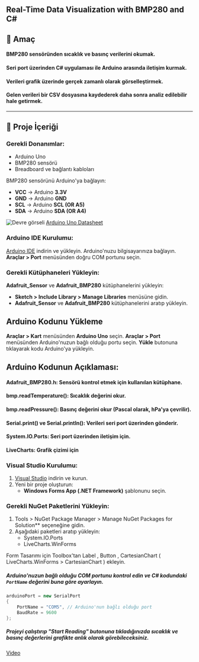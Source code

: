 Real-Time Data Visualization with BMP280 and C#
---
🎯 Amaç 
---
#### BMP280 sensöründen sıcaklık ve basınç verilerini okumak.
#### Seri port üzerinden C# uygulaması ile Arduino arasında iletişim kurmak.
#### Verileri grafik üzerinde gerçek zamanlı olarak görselleştirmek.
#### Gelen verileri bir CSV dosyasına kaydederek daha sonra analiz edilebilir hale getirmek.
---
📁 Proje İçeriği
---
### **Gerekli Donanımlar:**
- Arduino Uno
- BMP280 sensörü
- Breadboard ve bağlantı kabloları

BMP280 sensörünü Arduino'ya bağlayın:
   - **VCC** → Arduino **3.3V**
   - **GND** → Arduino **GND**
   - **SCL** → Arduino **SCL (OR A5)**
   - **SDA** → Arduino **SDA (OR A4)**

![Devre görseli](https://github.com/user-attachments/assets/d7d11f02-f2f9-4099-adb9-27f984705f90)
[Arduino Uno Datasheet](https://github.com/user-attachments/files/18050024/A000066-datasheet.pdf)

### **Arduino IDE Kurulumu:**
[Arduino IDE](https://www.arduino.cc/en/software) indirin ve yükleyin.
Arduino'nuzu bilgisayarınıza bağlayın.
**Araçlar > Port** menüsünden doğru COM portunu seçin.
### **Gerekli Kütüphaneleri Yükleyin:**
**Adafruit_Sensor** ve **Adafruit_BMP280** kütüphanelerini yükleyin:
   - **Sketch > Include Library > Manage Libraries** menüsüne gidin.
   - **Adafruit_Sensor** ve **Adafruit_BMP280** kütüphanelerini aratıp yükleyin.

## **Arduino Kodunu Yükleme**
**Araçlar > Kart** menüsünden **Arduino Uno** seçin.
**Araçlar > Port** menüsünden Arduino'nuzun bağlı olduğu portu seçin.
**Yükle** butonuna tıklayarak kodu Arduino'ya yükleyin.

## Arduino Kodunun Açıklaması:
#### Adafruit_BMP280.h: Sensörü kontrol etmek için kullanılan kütüphane.
#### bmp.readTemperature(): Sıcaklık değerini okur.
#### bmp.readPressure(): Basınç değerini okur (Pascal olarak, hPa'ya çevrilir).
#### Serial.print() ve Serial.println(): Verileri seri port üzerinden gönderir.
#### System.IO.Ports: Seri port üzerinden iletişim için.
#### LiveCharts: Grafik çizimi için

### **Visual Studio Kurulumu:**
1. [Visual Studio](https://visualstudio.microsoft.com/) indirin ve kurun.
2. Yeni bir proje oluşturun:
   - **Windows Forms App (.NET Framework)** şablonunu seçin.

### **Gerekli NuGet Paketlerini Yükleyin:**
1. Tools > NuGet Package Manager > Manage NuGet Packages for Solution** seçeneğine gidin.
2. Aşağıdaki paketleri aratıp yükleyin:
   - System.IO.Ports
   - LiveCharts.WinForms

 Form Tasarımı için Toolbox'tan Label , Button , CartesianChart ( LiveCharts.WinForms > CartesianChart ) ekleyin.

##### Arduino'nuzun bağlı olduğu COM portunu kontrol edin ve C# kodundaki `PortName` değerini buna göre ayarlayın.
   ```csharp
   arduinoPort = new SerialPort
   {
       PortName = "COM5", // Arduino'nun bağlı olduğu port
       BaudRate = 9600
   };
   ```
##### Projeyi çalıştırıp "Start Reading" butonuna tıkladığınızda sıcaklık ve basınç değerlerini grafikte anlık olarak görebileceksiniz.

 [Video](https://github.com/user-attachments/assets/e434ce86-d4ad-497b-97ca-7ab0b9213ac5)


